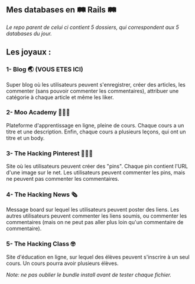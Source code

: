 
  ## Mes databases en 🛤 Rails 🛤

  *Le repo parent de celui ci contient 5 dossiers, qui correspondent aux 5 databases du jour.*

  <h2> Les joyaux :</h2>

  ### 1- Blog 🌏 (VOUS ETES ICI)

  Super blog où les utilisateurs peuvent s'enregistrer, créer des articles, les commenter (sans pouvoir commenter les commentaires), attribuer une catégorie à chaque article et même les liker.

  ### 2- Moo Academy 👩🏽‍🎓

  Plateforme d'apprentissage en ligne, pleine de cours. Chaque cours a un titre et une description. Enfin, chaque cours a plusieurs leçons, qui ont un titre et un body.

  ### 3- The Hacking Pinterest 👨🏽‍🎨

  Site où les utilisateurs peuvent créer des "pins". Chaque pin contient l'URL d'une image sur le net. Les utilisateurs peuvent commenter les pins, mais ne peuvent pas commenter les commentaires.

  ### 4- The Hacking News 🗞

  Message board sur lequel les utilisateurs peuvent poster des liens. Les autres utilisateurs peuvent commenter les liens soumis, ou commenter les commentaires (mais on ne peut pas aller plus loin qu'un commentaire de commentaire). 

  ### 5- The Hacking Class 🤓

  Site d'éducation en ligne, sur lequel des élèves peuvent s'inscrire à un seul cours. Un cours pourra avoir plusieurs élèves.

  *Note: ne pas oublier le bundle install avant de tester chaque fichier.*
